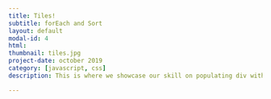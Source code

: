```yaml
---
title: Tiles!
subtitle: forEach and Sort
layout: default
modal-id: 4
html: 
thumbnail: tiles.jpg
project-date: october 2019
category: [javascript, css]
description: This is where we showcase our skill on populating div with tiles using forEach loop and sorting it.

---
```

